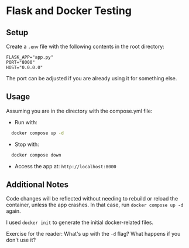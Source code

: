 # Flask and Docker Testing

## Setup
Create a `.env` file with the following contents in the root directory:

```
FLASK_APP="app.py"
PORT="8000"
HOST="0.0.0.0"
```

The port can be adjusted if you are already using it for something else.

## Usage

Assuming you are in the directory with the compose.yml file:

- Run with:

```bash
  docker compose up -d
```

- Stop with:

```bash
  docker compose down
```

- Access the app at: `http://localhost:8000`

## Additional Notes
Code changes will be reflected without needing to rebuild or reload the container, unless the app crashes.
In that case, run `docker compose up -d` again.

I used `docker init` to generate the initial docker-related files.

Exercise for the reader: What's up with the `-d` flag? What happens if you don't use it?
